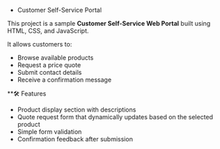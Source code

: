 * Customer Self-Service Portal

This project is a sample **Customer Self-Service Web Portal** built using HTML, CSS, and JavaScript.

It allows customers to:
- Browse available products
- Request a price quote
- Submit contact details
- Receive a confirmation message

**🛠️ Features

- Product display section with descriptions
- Quote request form that dynamically updates based on the selected product
- Simple form validation
- Confirmation feedback after submission



